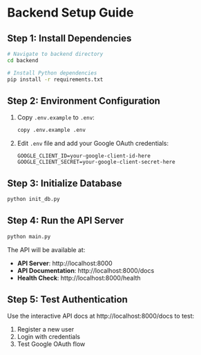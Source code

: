 # Backend Setup Guide

## Step 1: Install Dependencies

```bash
# Navigate to backend directory
cd backend

# Install Python dependencies
pip install -r requirements.txt
```

## Step 2: Environment Configuration

1. Copy `.env.example` to `.env`:
   ```bash
   copy .env.example .env
   ```

2. Edit `.env` file and add your Google OAuth credentials:
   ```
   GOOGLE_CLIENT_ID=your-google-client-id-here
   GOOGLE_CLIENT_SECRET=your-google-client-secret-here
   ```

## Step 3: Initialize Database

```bash
python init_db.py
```

## Step 4: Run the API Server

```bash
python main.py
```

The API will be available at:
- **API Server**: http://localhost:8000
- **API Documentation**: http://localhost:8000/docs
- **Health Check**: http://localhost:8000/health

## Step 5: Test Authentication

Use the interactive API docs at http://localhost:8000/docs to test:
1. Register a new user
2. Login with credentials
3. Test Google OAuth flow
